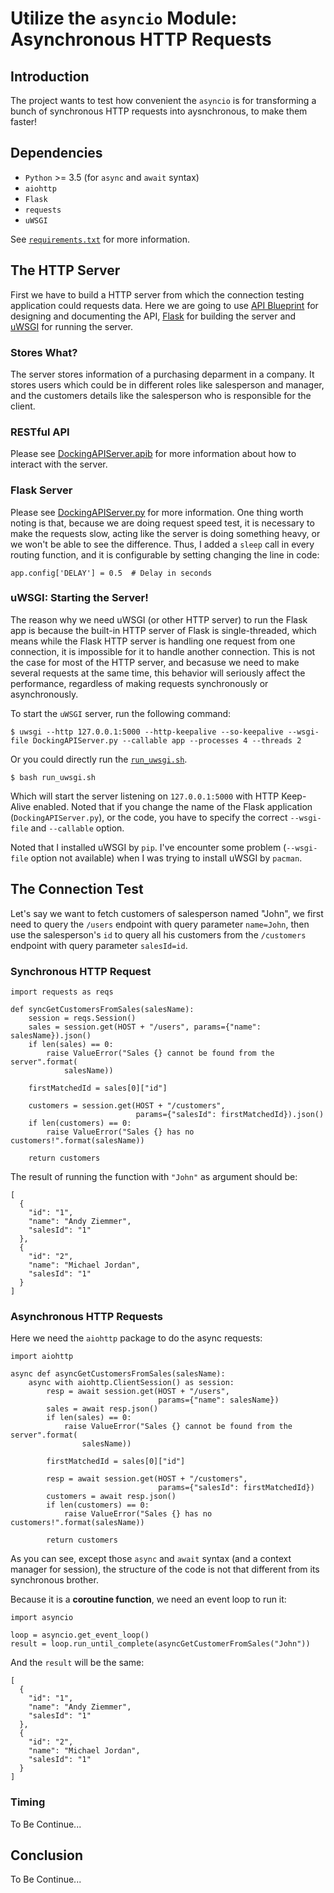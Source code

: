 # Utilize the `asyncio` Module: Asynchronous HTTP Requests

## Introduction

The project wants to test how convenient the `asyncio` is for transforming a bunch of synchronous HTTP requests into aysnchronous, to make them faster!

## Dependencies

* `Python` >= 3.5 (for `async` and `await` syntax)
* `aiohttp`
* `Flask`
* `requests`
* `uWSGI`

See [`requirements.txt`](./requirements.txt) for more information.

## The HTTP Server

First we have to build a HTTP server from which the connection testing application could requests data. Here we are going to use [API Blueprint](https://apiblueprint.org/) for designing and documenting the API, [Flask](http://flask.pocoo.org/docs/0.12/) for building the server and [uWSGI](https://uwsgi-docs.readthedocs.io/en/latest/) for running the server.

### Stores What?

The server stores information of a purchasing deparment in a company. It stores users which could be in different roles like salesperson and manager, and the customers details like the salesperson who is responsible for the client.

### RESTful API

Please see [DockingAPIServer.apib](./DockingAPIServer.apib) for more information about how to interact with the server.

### Flask Server

Please see [DockingAPIServer.py](./DockingAPIServer.py) for more information. One thing worth noting is that, because we are doing request speed test, it is necessary to make the requests slow, acting like the server is doing something heavy, or we won't be able to see the difference. Thus, I added a `sleep` call in every routing function, and it is configurable by setting changing the line in code:

```
app.config['DELAY'] = 0.5  # Delay in seconds
```

### uWSGI: Starting the Server!

The reason why we need uWSGI (or other HTTP server) to run the Flask app is because the built-in HTTP server of Flask is single-threaded, which means while the Flask HTTP server is handling one request from one connection, it is impossible for it to handle another connection. This is not the case for most of the HTTP server, and becasuse we need to make several requests at the same time, this behavior will seriously affect the performance, regardless of making requests synchronously or asynchronously.

To start the `uWSGI` server, run the following command:

```
$ uwsgi --http 127.0.0.1:5000 --http-keepalive --so-keepalive --wsgi-file DockingAPIServer.py --callable app --processes 4 --threads 2
```

Or you could directly run the [`run_uwsgi.sh`](./run_uwsgi.sh).

```
$ bash run_uwsgi.sh
```

Which will start the server listening on `127.0.0.1:5000` with HTTP Keep-Alive enabled. Noted that if you change the name of the Flask application (`DockingAPIServer.py`), or the code, you have to specify the correct `--wsgi-file` and `--callable` option.

Noted that I installed uWSGI by `pip`. I've encounter some problem (`--wsgi-file` option not available) when I was trying to install uWSGI by `pacman`.

## The Connection Test

Let's say we want to fetch customers of salesperson named "John", we first need to query the `/users` endpoint with query parameter `name=John`, then use the salesperson's `id` to query all his customers from the `/customers` endpoint with query parameter `salesId=id`.

### Synchronous HTTP Request

```
import requests as reqs

def syncGetCustomersFromSales(salesName):
    session = reqs.Session()
    sales = session.get(HOST + "/users", params={"name": salesName}).json()
    if len(sales) == 0:
        raise ValueError("Sales {} cannot be found from the server".format(
            salesName))

    firstMatchedId = sales[0]["id"]

    customers = session.get(HOST + "/customers",
                            params={"salesId": firstMatchedId}).json()
    if len(customers) == 0:
        raise ValueError("Sales {} has no customers!".format(salesName))

    return customers
```

The result of running the function with `"John"` as argument should be:

```
[
  {
    "id": "1",
    "name": "Andy Ziemmer",
    "salesId": "1"
  },
  {
    "id": "2",
    "name": "Michael Jordan",
    "salesId": "1"
  }
]
```

### Asynchronous HTTP Requests

Here we need the `aiohttp` package to do the async requests:

```
import aiohttp

async def asyncGetCustomersFromSales(salesName):
    async with aiohttp.ClientSession() as session:
        resp = await session.get(HOST + "/users",
                                 params={"name": salesName})
        sales = await resp.json()
        if len(sales) == 0:
            raise ValueError("Sales {} cannot be found from the server".format(
                salesName))

        firstMatchedId = sales[0]["id"]

        resp = await session.get(HOST + "/customers",
                                 params={"salesId": firstMatchedId})
        customers = await resp.json()
        if len(customers) == 0:
            raise ValueError("Sales {} has no customers!".format(salesName))

        return customers
```

As you can see, except those `async` and `await` syntax (and a context manager for session), the structure of the code is not that different from its synchronous brother.

Because it is a **coroutine function**, we need an event loop to run it:

```
import asyncio

loop = asyncio.get_event_loop()
result = loop.run_until_complete(asyncGetCustomerFromSales("John"))
```

And the `result` will be the same:

```
[
  {
    "id": "1",
    "name": "Andy Ziemmer",
    "salesId": "1"
  },
  {
    "id": "2",
    "name": "Michael Jordan",
    "salesId": "1"
  }
]
```

### Timing

To Be Continue...

## Conclusion

To Be Continue...
